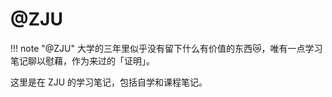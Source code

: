 # @ZJU

!!! note "@ZJU"
    大学的三年里似乎没有留下什么有价值的东西😿，唯有一点学习笔记聊以慰藉，作为来过的「证明」。

这里是在 ZJU 的学习笔记，包括自学和课程笔记。